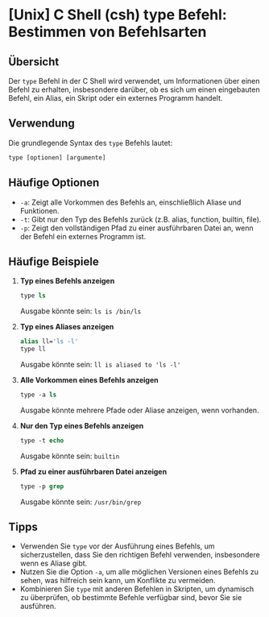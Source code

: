 # [Unix] C Shell (csh) type Befehl: Bestimmen von Befehlsarten

## Übersicht
Der `type` Befehl in der C Shell wird verwendet, um Informationen über einen Befehl zu erhalten, insbesondere darüber, ob es sich um einen eingebauten Befehl, ein Alias, ein Skript oder ein externes Programm handelt.

## Verwendung
Die grundlegende Syntax des `type` Befehls lautet:

```csh
type [optionen] [argumente]
```

## Häufige Optionen
- `-a`: Zeigt alle Vorkommen des Befehls an, einschließlich Aliase und Funktionen.
- `-t`: Gibt nur den Typ des Befehls zurück (z.B. alias, function, builtin, file).
- `-p`: Zeigt den vollständigen Pfad zu einer ausführbaren Datei an, wenn der Befehl ein externes Programm ist.

## Häufige Beispiele

1. **Typ eines Befehls anzeigen**
   ```csh
   type ls
   ```
   Ausgabe könnte sein: `ls is /bin/ls`

2. **Typ eines Aliases anzeigen**
   ```csh
   alias ll='ls -l'
   type ll
   ```
   Ausgabe könnte sein: `ll is aliased to 'ls -l'`

3. **Alle Vorkommen eines Befehls anzeigen**
   ```csh
   type -a ls
   ```
   Ausgabe könnte mehrere Pfade oder Aliase anzeigen, wenn vorhanden.

4. **Nur den Typ eines Befehls anzeigen**
   ```csh
   type -t echo
   ```
   Ausgabe könnte sein: `builtin`

5. **Pfad zu einer ausführbaren Datei anzeigen**
   ```csh
   type -p grep
   ```
   Ausgabe könnte sein: `/usr/bin/grep`

## Tipps
- Verwenden Sie `type` vor der Ausführung eines Befehls, um sicherzustellen, dass Sie den richtigen Befehl verwenden, insbesondere wenn es Aliase gibt.
- Nutzen Sie die Option `-a`, um alle möglichen Versionen eines Befehls zu sehen, was hilfreich sein kann, um Konflikte zu vermeiden.
- Kombinieren Sie `type` mit anderen Befehlen in Skripten, um dynamisch zu überprüfen, ob bestimmte Befehle verfügbar sind, bevor Sie sie ausführen.